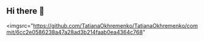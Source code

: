 ## Hi there 👋
<imgsrc="https://github.com/TatianaOkhremenko/TatianaOkhremenko/commit/6cc2e0586238a47a28ad3b214faab0ea4364c768" 
